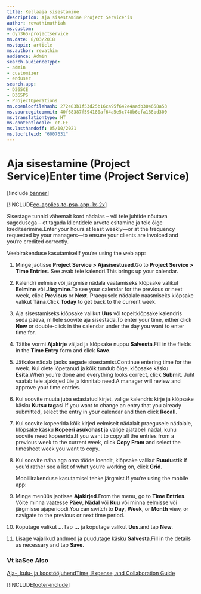 ```yaml
---
title: Kellaaja sisestamine
description: Aja sisestamine Project Service'is
author: revathimuthiah
ms.custom:
- dyn365-projectservice
ms.date: 8/03/2018
ms.topic: article
ms.author: revathim
audience: Admin
search.audienceType:
- admin
- customizer
- enduser
search.app:
- D365CE
- D365PS
- ProjectOperations
ms.openlocfilehash: 272e83b1f53d25b16ca95f642e4aadb304658a53
ms.sourcegitcommit: 40f68387f594180af64a5e5c748b6efa188bd300
ms.translationtype: HT
ms.contentlocale: et-EE
ms.lasthandoff: 05/10/2021
ms.locfileid: "6007631"
---
```

# <a name="enter-time-project-service"></a><span data-ttu-id="01e55-103">Aja sisestamine (Project Service)</span><span class="sxs-lookup"><span data-stu-id="01e55-103">Enter time (Project Service)</span></span>

[!include [banner](../includes/psa-now-project-operations.md)]

[!INCLUDE[cc-applies-to-psa-app-1x-2x](../includes/cc-applies-to-psa-app-1x-2x.md)]

<span data-ttu-id="01e55-104">Sisestage tunnid vähemalt kord nädalas – või teie juhtide nõutava sagedusega – et tagada klientidele arvete esitamine ja teie õige krediteerimine.</span><span class="sxs-lookup"><span data-stu-id="01e55-104">Enter your hours at least weekly—or at the frequency requested by your managers—to ensure your clients are invoiced and you’re credited correctly.</span></span>  
  
 <span data-ttu-id="01e55-105">Veebirakenduse kasutamisel</span><span class="sxs-lookup"><span data-stu-id="01e55-105">If you’re using the web app:</span></span>  
  
1. <span data-ttu-id="01e55-106">Minge jaotisse **Project Service > Ajasisestused**.</span><span class="sxs-lookup"><span data-stu-id="01e55-106">Go to **Project Service > Time Entries**.</span></span> <span data-ttu-id="01e55-107">See avab teie kalendri.</span><span class="sxs-lookup"><span data-stu-id="01e55-107">This brings up your calendar.</span></span>  
  
2. <span data-ttu-id="01e55-108">Kalendri eelmise või järgmise nädala vaatamiseks klõpsake valikut **Eelmine** või **Järgmine**.</span><span class="sxs-lookup"><span data-stu-id="01e55-108">To see your calendar for the previous or next week, click **Previous** or **Next**.</span></span> <span data-ttu-id="01e55-109">Praegusele nädalale naasmiseks klõpsake valikut **Täna**.</span><span class="sxs-lookup"><span data-stu-id="01e55-109">Click **Today** to get back to the current week.</span></span>  
  
3. <span data-ttu-id="01e55-110">Aja sisestamiseks klõpsake valikut **Uus** või topeltklõpsake kalendris seda päeva, millele soovite aja sisestada.</span><span class="sxs-lookup"><span data-stu-id="01e55-110">To enter your time, either click **New** or double-click in the calendar under the day you want to enter time for.</span></span>  
  
4. <span data-ttu-id="01e55-111">Täitke vormi **Ajakirje** väljad ja klõpsake nuppu **Salvesta**.</span><span class="sxs-lookup"><span data-stu-id="01e55-111">Fill in the fields in the **Time Entry** form and click **Save**.</span></span>  
  
5. <span data-ttu-id="01e55-112">Jätkake nädala jaoks aegade sisestamist.</span><span class="sxs-lookup"><span data-stu-id="01e55-112">Continue entering time for the week.</span></span> <span data-ttu-id="01e55-113">Kui olete lõpetanud ja kõik tundub õige, klõpsake käsku **Esita**.</span><span class="sxs-lookup"><span data-stu-id="01e55-113">When you’re done and everything looks correct, click **Submit**.</span></span> <span data-ttu-id="01e55-114">Juht vaatab teie ajakirjed üle ja kinnitab need.</span><span class="sxs-lookup"><span data-stu-id="01e55-114">A manager will review and approve your time entries.</span></span>  
  
6. <span data-ttu-id="01e55-115">Kui soovite muuta juba edastatud kirjet, valige kalendris kirje ja klõpsake käsku **Kutsu tagasi**.</span><span class="sxs-lookup"><span data-stu-id="01e55-115">If you want to change an entry that you already submitted, select the entry in your calendar and then click **Recall**.</span></span>  
  
7. <span data-ttu-id="01e55-116">Kui soovite kopeerida kõik kirjed eelmiselt nädalalt praegusele nädalale, klõpsake käsku **Kopeeri asukohast** ja valige ajatabeli nädal, kuhu soovite need kopeerida.</span><span class="sxs-lookup"><span data-stu-id="01e55-116">If you want to copy all the entries from a previous week to the current week, click **Copy From** and select the timesheet week you want to copy.</span></span>  
  
8. <span data-ttu-id="01e55-117">Kui soovite näha aga oma tööde loendit, klõpsake valikut **Ruudustik**.</span><span class="sxs-lookup"><span data-stu-id="01e55-117">If you’d rather see a list of what you’re working on, click **Grid**.</span></span>  
  
   <span data-ttu-id="01e55-118">Mobiilirakenduse kasutamisel tehke järgmist.</span><span class="sxs-lookup"><span data-stu-id="01e55-118">If you’re using the mobile app:</span></span>  
  
9. <span data-ttu-id="01e55-119">Minge menüüs jaotisse **Ajakirjed**.</span><span class="sxs-lookup"><span data-stu-id="01e55-119">From the menu, go to **Time Entries**.</span></span>     <span data-ttu-id="01e55-120">Võite minna vaatesse **Päev**, **Nädal** või **Kuu** või minna eelmisse või järgmisse ajaperioodi.</span><span class="sxs-lookup"><span data-stu-id="01e55-120">You can switch to **Day**, **Week**, or **Month** view, or navigate to the previous or next time period.</span></span>  
  
10. <span data-ttu-id="01e55-121">Koputage valikut **…**</span><span class="sxs-lookup"><span data-stu-id="01e55-121">Tap **…**</span></span> <span data-ttu-id="01e55-122">ja koputage valikut **Uus**.</span><span class="sxs-lookup"><span data-stu-id="01e55-122">and tap **New**.</span></span>  
  
11. <span data-ttu-id="01e55-123">Lisage vajalikud andmed ja puudutage käsku **Salvesta**.</span><span class="sxs-lookup"><span data-stu-id="01e55-123">Fill in the details as necessary and tap **Save**.</span></span>  
  
### <a name="see-also"></a><span data-ttu-id="01e55-124">Vt ka</span><span class="sxs-lookup"><span data-stu-id="01e55-124">See Also</span></span>  
 [<span data-ttu-id="01e55-125">Aja-, kulu- ja koostööjuhend</span><span class="sxs-lookup"><span data-stu-id="01e55-125">Time, Expense, and Collaboration Guide</span></span>](../psa/time-expense-collaboration-guide.md)


[!INCLUDE[footer-include](../includes/footer-banner.md)]